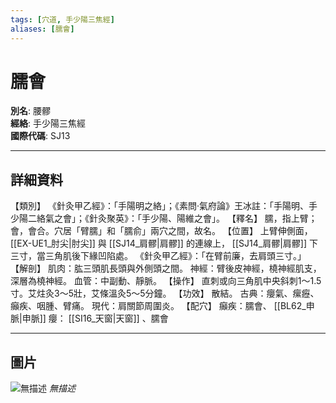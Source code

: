 ```yaml
---
tags: [穴道, 手少陽三焦經]
aliases: [臑會]
---
```


# 臑會

**別名**: 腰髎  
**經絡**: 手少陽三焦經  
**國際代碼**: SJ13  

---

## 詳細資料
【類別】
《針灸甲乙經》：「手陽明之絡」；《素問‧氣府論》王冰註：「手陽明、手少陽二絡氣之會」；《針灸聚英》：「手少陽、陽維之會」。
【釋名】
臑，指上臂；會，會合。穴居「臂臑」和「臑俞」兩穴之間，故名。
【位置】
上臂伸側面， [[EX-UE1_肘尖|肘尖]] 與 [[SJ14_肩髎|肩髎]] 的連線上， [[SJ14_肩髎|肩髎]] 下三寸，當三角肌後下緣凹陷處。
《針灸甲乙經》：「在臂前廉，去肩頭三寸。」
【解剖】
肌肉：肱三頭肌長頭與外側頭之間。
神經：臂後皮神經，橈神經肌支，深層為橈神經。
血管：中副動、靜脈。
【操作】
直刺或向三角肌中央斜刺1～1.5寸。艾炷灸3～5壯，艾條溫灸5～5分鐘。
【功效】
散結。
古典：癭氣、瘰癧、癲疾、咽腫、臂痛。
現代：肩關節周圍炎。
【配穴】
癲疾：臑會、 [[BL62_申脈|申脈]] 癭： [[SI16_天窗|天窗]] 、臑會

---

## 圖片
![無描述](https://yibian.hopto.org/pic/shu16/315.gif)
_無描述_

